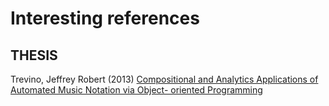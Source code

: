# Interesting references
    
## THESIS
    
Trevino, Jeffrey Robert (2013) [Compositional and Analytics Applications of Automated Music Notation via Object-   oriented Programming](https://escholarship.org/uc/item/3kk9b4rv)
